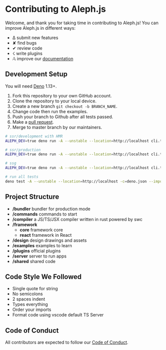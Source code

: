 # Contributing to Aleph.js

Welcome, and thank you for taking time in contributing to Aleph.js! You can improve Aleph.js in different ways:

- ∆ submit new features
- ✘ find bugs
- ✔︎ review code
- ☇ write plugins
- 𝔸 improve our [documentation](https://github.com/alephjs/alephjs.org)

## Development Setup

You will need [Deno](https://deno.land/) 1.13+.

1. Fork this repository to your own GitHub account.
2. Clone the repository to your local device.
3. Create a new branch `git checkout -b BRANCH_NAME`.
4. Change code then run the examples.
5. Push your branch to Github after all tests passed.
6. Make a [pull request](https://github.com/alephjs/aleph.js/pulls).
7. Merge to master branch by our maintainers.

```bash
# ssr/development with HMR
ALEPH_DEV=true deno run -A --unstable --location=http://localhost cli.ts dev ./examples/hello-world -L debug

# ssr/production
ALEPH_DEV=true deno run -A --unstable --location=http://localhost cli.ts start ./examples/hello-world -L debug

# ssg
ALEPH_DEV=true deno run -A --unstable --location=http://localhost cli.ts build ./examples/hello-world -L debug

# run all tests
deno test -A --unstable --location=http://localhost -c=deno.json --import-map=import_map.json
```

## Project Structure

- **/bundler** bundler for production mode
- **/commands** commands to start
- **/compiler** a JS/TS/JSX compiler written in rust powered by swc
- **/framework**
  - **core** framework core
  - **react** framework in React
- **/design** design drawings and assets
- **/examples** examples to learn
- **/plugins** official plugins
- **/server** server to run apps
- **/shared** shared code

## Code Style We Followed

- Single quote for string
- No semicolons
- 2 spaces indent
- Types everything
- Order your imports
- Format code using vscode default TS Server

## Code of Conduct

All contributors are expected to follow our [Code of Conduct](CODE_OF_CONDUCT.md).
